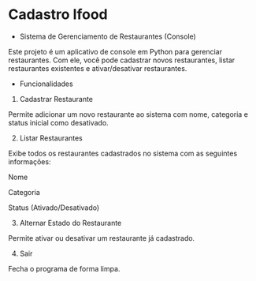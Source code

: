 # Cadastro Ifood

- Sistema de Gerenciamento de Restaurantes (Console)

Este projeto é um aplicativo de console em Python para gerenciar restaurantes.
Com ele, você pode cadastrar novos restaurantes, listar restaurantes existentes e ativar/desativar restaurantes.

- Funcionalidades

1. Cadastrar Restaurante

Permite adicionar um novo restaurante ao sistema com nome, categoria e status inicial como desativado.

2. Listar Restaurantes

Exibe todos os restaurantes cadastrados no sistema com as seguintes informações:

Nome

Categoria

Status (Ativado/Desativado)

3. Alternar Estado do Restaurante

Permite ativar ou desativar um restaurante já cadastrado.

4. Sair

Fecha o programa de forma limpa.
